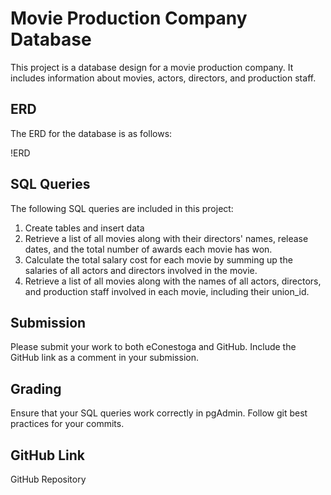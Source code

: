 # Movie Production Company Database

This project is a database design for a movie production company. It includes information about movies, actors, directors, and production staff.

## ERD

The ERD for the database is as follows:

!ERD

## SQL Queries

The following SQL queries are included in this project:

1. Create tables and insert data
2. Retrieve a list of all movies along with their directors' names, release dates, and the total number of awards each movie has won.
3. Calculate the total salary cost for each movie by summing up the salaries of all actors and directors involved in the movie.
4. Retrieve a list of all movies along with the names of all actors, directors, and production staff involved in each movie, including their union_id.

## Submission

Please submit your work to both eConestoga and GitHub. Include the GitHub link as a comment in your submission.

## Grading

Ensure that your SQL queries work correctly in pgAdmin. Follow git best practices for your commits.

## GitHub Link

GitHub Repository
